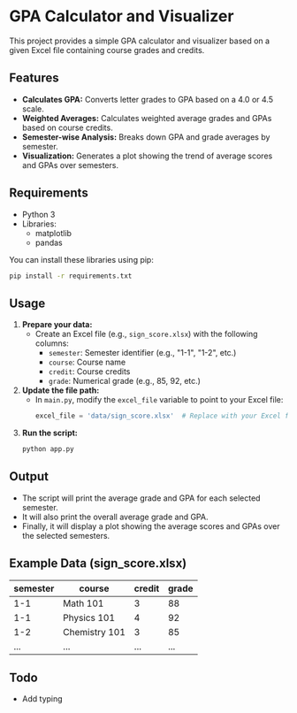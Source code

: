 # GPA Calculator and Visualizer

This project provides a simple GPA calculator and visualizer based on a given Excel file containing course grades and credits.

## Features

* **Calculates GPA:** Converts letter grades to GPA based on a 4.0 or 4.5 scale.
* **Weighted Averages:** Calculates weighted average grades and GPAs based on course credits.
* **Semester-wise Analysis:** Breaks down GPA and grade averages by semester.
* **Visualization:** Generates a plot showing the trend of average scores and GPAs over semesters.

## Requirements

* Python 3
* Libraries:
    * matplotlib
    * pandas

You can install these libraries using pip:

```bash
pip install -r requirements.txt
```

## Usage

1. **Prepare your data:**
   * Create an Excel file (e.g., `sign_score.xlsx`) with the following columns:
     * `semester`: Semester identifier (e.g., "1-1", "1-2", etc.)
     * `course`: Course name
     * `credit`: Course credits
     * `grade`: Numerical grade (e.g., 85, 92, etc.)
2. **Update the file path:**
   * In `main.py`, modify the `excel_file` variable to point to your Excel file:
     ```python
     excel_file = 'data/sign_score.xlsx'  # Replace with your Excel file path
     ```
3. **Run the script:**
   ```bash
   python app.py
   ```

## Output

* The script will print the average grade and GPA for each selected semester.
* It will also print the overall average grade and GPA.
* Finally, it will display a plot showing the average scores and GPAs over the selected semesters.

## Example Data (sign_score.xlsx)

| semester | course        | credit | grade |
|----------|---------------|--------|-------|
| 1-1      | Math 101      | 3      | 88    |
| 1-1      | Physics 101   | 4      | 92    |
| 1-2      | Chemistry 101 | 3      | 85    |
| ...      | ...           | ...    | ...   |

## Todo

- Add typing
